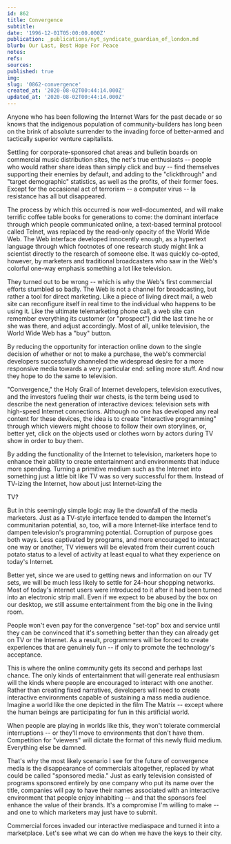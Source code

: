 ```yaml
---
id: 862
title: Convergence
subtitle: 
date: '1996-12-01T05:00:00.000Z'
publication: _publications/nyt_syndicate_guardian_of_london.md
blurb: Our Last, Best Hope For Peace
notes: 
refs: 
sources: 
published: true
img: 
slug: '0862-convergence'
created_at: '2020-08-02T00:44:14.000Z'
updated_at: '2020-08-02T00:44:14.000Z'
---
```

Anyone who has been following the Internet Wars for the past decade or so knows that the indigenous population of community-builders has long been on the brink of absolute surrender to the invading force of better-armed and tactically superior venture capitalists.

Settling for corporate-sponsored chat areas and bulletin boards on commercial music distribution sites, the net's true enthusiasts -- people who would rather share ideas than simply click and buy -- find themselves supporting their enemies by default, and adding to the "clickthrough" and "target demographic" statistics, as well as the profits, of their former foes. Except for the occasional act of terrorism -- a computer virus -- la resistance has all but disappeared.

The process by which this occurred is now well-documented, and will make terrific coffee table books for generations to come: the dominant interface through which people communicated online, a text-based terminal protocol called Telnet, was replaced by the read-only opacity of the World Wide Web. The Web interface developed innocently enough, as a hypertext language through which footnotes of one research study might link a scientist directly to the research of someone else. It was quickly co-opted, however, by marketers and traditional broadcasters who saw in the Web's colorful one-way emphasis something a lot like television.

They turned out to be wrong -- which is why the Web's first commercial efforts stumbled so badly. The Web is not a channel for broadcasting, but rather a tool for direct marketing. Like a piece of living direct mail, a web site can reconfigure itself in real time to the individual who happens to be using it. Like the ultimate telemarketing phone call, a web site can remember everything its customer (or "prospect") did the last time he or she was there, and adjust accordingly. Most of all, unlike television, the World Wide Web has a "buy" button.

By reducing the opportunity for interaction online down to the single decision of whether or not to make a purchase, the web's commercial developers successfully channeled the widespread desire for a more responsive media towards a very particular end: selling more stuff. And now they hope to do the same to television.

"Convergence," the Holy Grail of Internet developers, television executives, and the investors fueling their war chests, is the term being used to describe the next generation of interactive devices: television sets with high-speed Internet connections. Although no one has developed any real content for these devices, the idea is to create "interactive programming" through which viewers might choose to follow their own storylines, or, better yet, click on the objects used or clothes worn by actors during TV show in order to buy them.

By adding the functionality of the Internet to television, marketers hope to enhance their ability to create entertainment and environments that induce more spending. Turning a primitive medium such as the Internet into something just a little bit like TV was so very successful for them. Instead of TV-izing the Internet, how about just Internet-izing the

TV?

But in this seemingly simple logic may lie the downfall of the media marketers. Just as a TV-style interface tended to dampen the Internet's communitarian potential, so, too, will a more Internet-like interface tend to dampen television's programming potential. Corruption of purpose goes both ways. Less captivated by programs, and more encouraged to interact one way or another, TV viewers will be elevated from their current couch potato status to a level of activity at least equal to what they experience on today's Internet.

Better yet, since we are used to getting news and information on our TV sets, we will be much less likely to settle for 24-hour shopping networks. Most of today's internet users were introduced to it after it had been turned into an electronic strip mall. Even if we expect to be abused by the box on our desktop, we still assume entertainment from the big one in the living room.

People won't even pay for the convergence "set-top" box and service until they can be convinced that it's something better than they can already get on TV or the Internet. As a result, programmers will be forced to create experiences that are genuinely fun -- if only to promote the technology's acceptance.

This is where the online community gets its second and perhaps last chance. The only kinds of entertainment that will generate real enthusiasm will the kinds where people are encouraged to interact with one another. Rather than creating fixed narratives, developers will need to create interactive environments capable of sustaining a mass media audience. Imagine a world like the one depicted in the film The Matrix -- except where the human beings are participating for fun in this artificial world.

When people are playing in worlds like this, they won't tolerate commercial interruptions -- or they'll move to environments that don't have them. Competition for "viewers" will dictate the format of this newly fluid medium. Everything else be damned.

That's why the most likely scenario I see for the future of convergence media is the disappearance of commercials altogether, replaced by what could be called "sponsored media." Just as early television consisted of programs sponsored entirely by one company who put its name over the title, companies will pay to have their names associated with an interactive environment that people enjoy inhabiting -- and that the sponsors feel enhance the value of their brands. It's a compromise I'm willing to make -- and one to which marketers may just have to submit.

Commercial forces invaded our interactive mediaspace and turned it into a marketplace. Let's see what we can do when we have the keys to their city.
